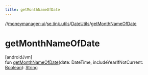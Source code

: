 ```yaml
---
title: getMonthNameOfDate
---
```

//[moneymanager-ui](../../../index.html)/[se.tink.utils](../index.html)/[DateUtils](index.html)/[getMonthNameOfDate](get-month-name-of-date.html)



# getMonthNameOfDate



[androidJvm]\
fun [getMonthNameOfDate](get-month-name-of-date.html)(date: DateTime, includeYearIfNotCurrent: [Boolean](https://kotlinlang.org/api/latest/jvm/stdlib/kotlin/-boolean/index.html)): [String](https://kotlinlang.org/api/latest/jvm/stdlib/kotlin/-string/index.html)




